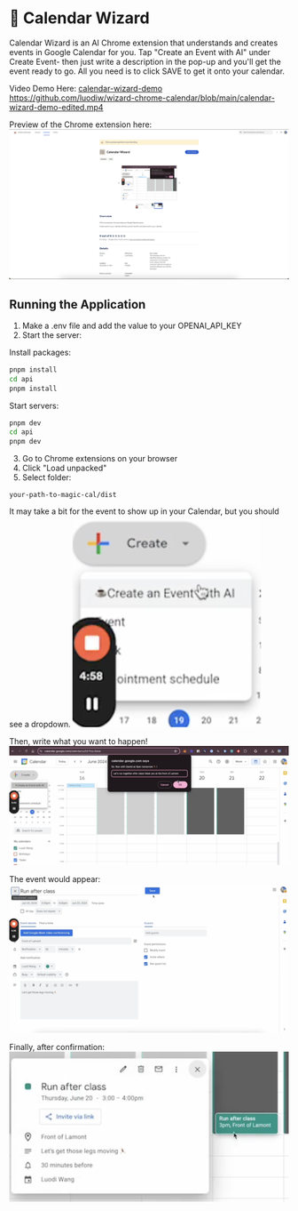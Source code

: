 # 🧙 Calendar Wizard

Calendar Wizard is an AI Chrome extension that understands and creates events in Google Calendar for you. Tap "Create an Event with AI" under Create Event- then just write a description in the pop-up and you'll get the event ready to go. All you need is to click SAVE to get it onto your calendar.

Video Demo Here:
[calendar-wizard-demo](./calendar-wizard-demo-edited.mp4)
https://github.com/luodiw/wizard-chrome-calendar/blob/main/calendar-wizard-demo-edited.mp4 

Preview of the Chrome extension here:
![chrome](src/assets/chrome.png)

## Running the Application

1. Make a .env file and add the value to your OPENAI_API_KEY 
2. Start the server:

Install packages:

```sh
pnpm install
cd api
pnpm install
```

Start servers:

```sh
pnpm dev
cd api
pnpm dev
```

3. Go to Chrome extensions on your browser
4. Click "Load unpacked" 
5. Select folder:

```
your-path-to-magic-cal/dist
```

It may take a bit for the event to show up in your Calendar, but you should see a dropdown.
![dropdown](src/assets/dropdown.png)

Then, write what you want to happen!
![popup](src/assets/HTML_popup.png)

The event would appear:
![appear](src/assets/appear.png)

Finally, after confirmation:
![event](src/assets/created_event.png)
